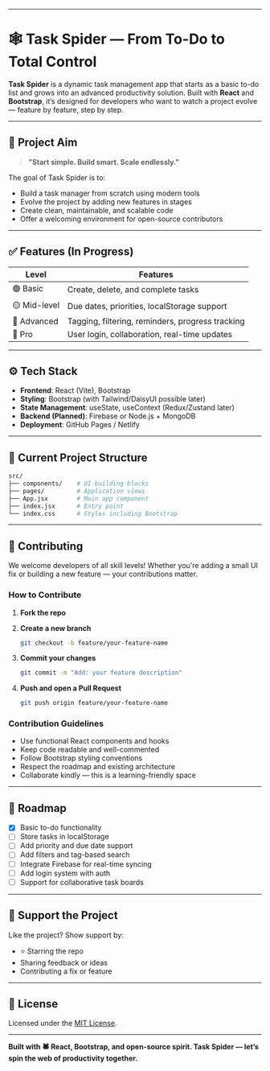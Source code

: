 
---

# 🕸️ Task Spider — From To-Do to Total Control

**Task Spider** is a dynamic task management app that starts as a basic to-do list and grows into an advanced productivity solution. Built with **React** and **Bootstrap**, it’s designed for developers who want to watch a project evolve — feature by feature, step by step.

---

## 🎯 Project Aim

> **"Start simple. Build smart. Scale endlessly."**

The goal of Task Spider is to:
- Build a task manager from scratch using modern tools
- Evolve the project by adding new features in stages
- Create clean, maintainable, and scalable code
- Offer a welcoming environment for open-source contributors

---

## ✅ Features (In Progress)

| Level        | Features                                                   |
|--------------|------------------------------------------------------------|
| 🟢 Basic      | Create, delete, and complete tasks                         |
| 🟡 Mid-level  | Due dates, priorities, localStorage support                |
| 🔵 Advanced   | Tagging, filtering, reminders, progress tracking           |
| 🔴 Pro        | User login, collaboration, real-time updates               |

---

## ⚙️ Tech Stack

- **Frontend**: React (Vite), Bootstrap
- **Styling**: Bootstrap (with Tailwind/DaisyUI possible later)
- **State Management**: useState, useContext (Redux/Zustand later)
- **Backend (Planned)**: Firebase or Node.js + MongoDB
- **Deployment**: GitHub Pages / Netlify

---

## 🧱 Current Project Structure

```bash
src/
├── components/    # UI building blocks
├── pages/         # Application views
├── App.jsx        # Main app component
├── index.jsx      # Entry point
└── index.css      # Styles including Bootstrap
```

---

## 🤝 Contributing

We welcome developers of all skill levels! Whether you're adding a small UI fix or building a new feature — your contributions matter.

### How to Contribute

1. **Fork the repo**
2. **Create a new branch**

   ```bash
   git checkout -b feature/your-feature-name
   ```
3. **Commit your changes**

   ```bash
   git commit -m "Add: your feature description"
   ```
4. **Push and open a Pull Request**

   ```bash
   git push origin feature/your-feature-name
   ```

### Contribution Guidelines

* Use functional React components and hooks
* Keep code readable and well-commented
* Follow Bootstrap styling conventions
* Respect the roadmap and existing architecture
* Collaborate kindly — this is a learning-friendly space

---

## 📌 Roadmap

* [x] Basic to-do functionality
* [ ] Store tasks in localStorage
* [ ] Add priority and due date support
* [ ] Add filters and tag-based search
* [ ] Integrate Firebase for real-time syncing
* [ ] Add login system with auth
* [ ] Support for collaborative task boards

---

## 🙌 Support the Project

Like the project? Show support by:

* ⭐ Starring the repo
* Sharing feedback or ideas
* Contributing a fix or feature

---

## 📄 License

Licensed under the [MIT License](LICENSE).

---

**Built with 🕷️ React, Bootstrap, and open-source spirit. Task Spider — let’s spin the web of productivity together.**

```

